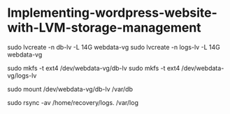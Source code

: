 # Implementing-wordpress-website-with-LVM-storage-management



sudo lvcreate -n db-lv -L 14G webdata-vg
sudo lvcreate -n logs-lv -L 14G webdata-vg

sudo mkfs -t ext4 /dev/webdata-vg/db-lv
sudo mkfs -t ext4 /dev/webdata-vg/logs-lv

sudo mount /dev/webdata-vg/db-lv /var/db

sudo rsync -av /home/recovery/logs. /var/log









